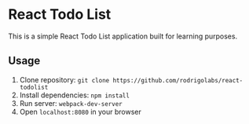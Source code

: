 # React Todo List

This is a simple React Todo List application built for learning purposes.

## Usage
1. Clone repository: `git clone https://github.com/rodrigolabs/react-todolist`
2. Install dependencies: `npm install`
3. Run server: `webpack-dev-server`
4. Open `localhost:8080` in your browser

